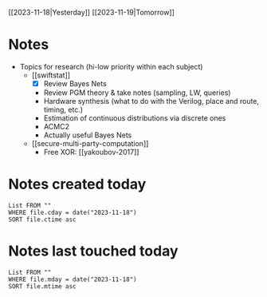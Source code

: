[[2023-11-18|Yesterday]] [[2023-11-19|Tomorrow]]
# Notes
- Topics for research (hi-low priority within each subject)
	- [[swiftstat]]
		- [x] Review Bayes Nets
		- Review PGM theory & take notes (sampling, LW, queries)
		- Hardware synthesis (what to do with the Verilog, place and route, timing, etc.)
		- Estimation of continuous distributions via discrete ones
		- ACMC2
		- Actually useful Bayes Nets
	- [[secure-multi-party-computation]]
		- Free XOR: [[yakoubov-2017]]
# Notes created today
```dataview
List FROM ""
WHERE file.cday = date("2023-11-18")
SORT file.ctime asc
```

# Notes last touched today
```dataview
List FROM ""
WHERE file.mday = date("2023-11-18")
SORT file.mtime asc
```
